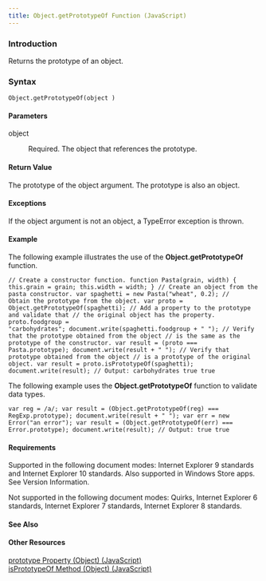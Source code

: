 ```yaml
---
title: Object.getPrototypeOf Function (JavaScript)
---
```


### Introduction 

 Returns the prototype of an object.

### Syntax 

```
Object.getPrototypeOf(object )
```

#### Parameters 

<div id="parametersSection" class="section" name="collapseableSection" style="">
  <dl class="authored">
    <dt>
      <span class="parameter" sdata="paramReference" xmlns:util="util">object</span>
    </dt>
    <dd>
      <p xmlns:util="util">
        Required. The object that references the prototype.
      </p>
    </dd>
  </dl>
</div>

#### Return Value 

<div id="sectionSection0" class="section" name="collapseableSection" style="" expanded="true">
  <p xmlns:util="util">
    The prototype of the <span class="parameter" sdata="paramReference">object</span> argument. The prototype is also an object.
  </p>
</div>

#### Exceptions 

<div id="ddueExceptionsSection" class="section" name="collapseableSection" style="">
  <p xmlns:util="util">
    If the <span class="parameter" sdata="paramReference">object</span> argument is not an object, a <span sdata="langKeyword" value="TypeError"><span class="keyword">TypeError</span></span>
    exception is thrown.
  </p>
</div>

#### Example 

<p xmlns:util="util">
  The following example illustrates the use of the <b>Object.getPrototypeOf</b> function.
</p>

```
// Create a constructor function. function Pasta(grain, width) { this.grain = grain; this.width = width; } // Create an object from the pasta constructor. var spaghetti = new Pasta("wheat", 0.2); //
Obtain the prototype from the object. var proto = Object.getPrototypeOf(spaghetti); // Add a property to the prototype and validate that // the original object has the property. proto.foodgroup =
"carbohydrates"; document.write(spaghetti.foodgroup + " "); // Verify that the prototype obtained from the object // is the same as the prototype of the constructor. var result = (proto ===
Pasta.prototype); document.write(result + " "); // Verify that prototype obtained from the object // is a prototype of the original object. var result = proto.isPrototypeOf(spaghetti);
document.write(result); // Output: carbohydrates true true
```

<p xmlns:util="util">
  The following example uses the <b>Object.getPrototypeOf</b> function to validate data types.
</p>

```
var reg = /a/; var result = (Object.getPrototypeOf(reg) === RegExp.prototype); document.write(result + " "); var err = new Error("an error"); var result = (Object.getPrototypeOf(err) ===
Error.prototype); document.write(result); // Output: true true
```

#### Requirements 

<div id="requirementsTitleSection" class="section" name="collapseableSection" style="">
  <p xmlns:util="util"></p>
  <p>
    Supported in the following document modes: Internet Explorer 9 standards and Internet Explorer 10 standards. Also supported in Windows Store apps. See Version Information.
  </p>
  <p>
    Not supported in the following document modes: Quirks, Internet Explorer 6 standards, Internet Explorer 7 standards, Internet Explorer 8 standards.
  </p>
</div>

#### See Also 

<div id="seeAlsoSection" class="section" name="collapseableSection" style="">
  <h4 class="subHeading">
    Other Resources
  </h4>
  <div class="seeAlsoStyle">
    <span sdata="link" xmlns:util="util"><a href="9fc434a1-5995-4fcb-a4e8-00e7f615aaa2.htm">prototype Property (Object) (JavaScript)</a></span>
  </div>
  <div class="seeAlsoStyle">
    <span sdata="link" xmlns:util="util"><a href="9c821319-c208-480f-915e-565ef6e017b6.htm">isPrototypeOf Method (Object) (JavaScript)</a></span>
  </div>
</div>

